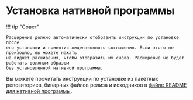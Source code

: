 # Установка нативной программы

!!! tip "Совет"

    Расширение должно автоматически отобразить инструкции по установке после
    его установки и принятия лицензионного соглашения. Если этого не произошло, вы можете нажать
    на виджет расширения, чтобы отобразить их снова. Расширение не будет работать должным образом
    без установленной нативной программы.

Вы можете прочитать инструкции по установке из пакетных репозиториев, бинарных файлов релиза и исходников в [файле README для нативной программы][link-native-readme].

[link-native-readme]: https://github.com/filips123/PWAsForFirefox/blob/main/native/README.md#installation
